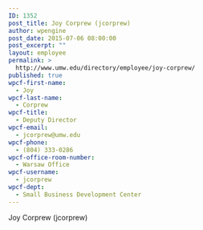 ```yaml
---
ID: 1352
post_title: Joy Corprew (jcorprew)
author: wpengine
post_date: 2015-07-06 08:00:00
post_excerpt: ""
layout: employee
permalink: >
  http://www.umw.edu/directory/employee/joy-corprew/
published: true
wpcf-first-name:
  - Joy
wpcf-last-name:
  - Corprew
wpcf-title:
  - Deputy Director
wpcf-email:
  - jcorprew@umw.edu
wpcf-phone:
  - (804) 333-0286
wpcf-office-room-number:
  - Warsaw Office
wpcf-username:
  - jcorprew
wpcf-dept:
  - Small Business Development Center
---
```

Joy Corprew (jcorprew)